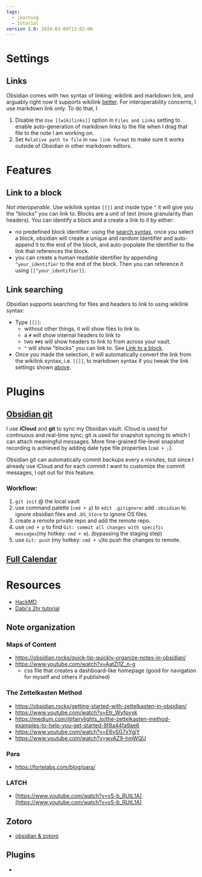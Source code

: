 ```yaml
---
tags:
  - learning
  - tutorial
version 1.0: 2024-03-09T13:02:00
---
```

# Settings
## Links
Obsidian comes with two syntax of linking: wikilink and markdown link, and arguably right now it supports wikilink [better](https://help.obsidian.md/Linking+notes+and+files/Internal+links#Link+to+a+heading+in+a+note). For interoperability concerns, I use markdown link only. To do that, I 
1. Disable the `Use [[wikilinks]]` option in `Files and Links` setting to enable auto-generation of markdown links to the file when I drag that file to the note I am working on. 
2. Set `Relative path to file` in `new link format` to make sure it works outside of Obsidian in other markdown editors.

# Features
## Link to a block
*Not interoperable*. Use wikilink syntax `[[]]` and inside type `^` it will give you the "blocks" you can link to. Blocks are a unit of text (more granularity than headers). You can identify a block and a create a link to it by either: 
- no predefined block identifier: using the [search syntax](#Link%20Searching), once you select a block, obsidian will create a unique and random identifier and auto-append it to the end of the block, and auto-populate the identifier to the link that references the block. 
- you can create a human readable identifier by appending ` ^your_identifier` to the end of the block. Then you can reference it using `[[^your_identifier]]`. 

## Link searching 
Obsidian supports searching for files and headers to link to using wikilink syntax: 
- Type `[[]]`: 
	- without other things, it will show files to link to.
	- a `#` will show internal headers to link to
	- two `##`s will show headers to link to from across your vault.
	- `^` will show "blocks" you can link to. See [Link to a block](#Link%20to%20a%20block).
- Once you made the selection, it will automatically convert the link from the wikilink syntax, i.e. `[[]]`, to markdown syntax if you tweak the link settings shown [above](#Links). 

# Plugins
## [Obsidian git](https://github.com/denolehov/obsidian-git)
I use **iCloud** and **git** to sync my Obsidian vault: iCloud is used for continuous and real-time sync; git is used for snapshot syncing to which I can attach meaningful messages. More fine-grained file-level snapshot recording is achieved by adding date type file properties (`cmd + ;`). 

Obsidian git can automatically commit backups every x minutes, but since I already use iCloud and for each commit I want to customize the commit messages, I opt out for this feature. 
### Workflow: 
1. `git init` @ the local vault
2. use command palette (`cmd + p`) to `edit .gitignore`: add `.obsidian` to ignore obsidian files and `.DS_Store` to ignore OS files. 
3. create a remote private repo and add the remote repo. 
4. use `cmd + p` to find `Git: commit all changes with specific messages`(my hotkey: `cmd + m`). (bypassing the staging step)
5. use `Git: push` (my hotkey: `cmd + u`)to push the changes to remote. 

## [Full Calendar](https://davish.github.io/obsidian-full-calendar/)





# Resources
- [HackMD](https://hackmd.io/KSuvFGtVQcW8LR7G2d_-lA?view#Obsidian)
- [Dabi's 2hr tutorial](https://www.youtube.com/watch?v=WqKluXIra70)
## Note organization
### Maps of Content
- https://obsidian.rocks/quick-tip-quickly-organize-notes-in-obsidian/
- https://www.youtube.com/watch?v=AatZl1Z_n-g
	- css file that creates a dashboard-like homepage (good for navigation for myself and others if published)
### The Zettelkasten Method
- https://obsidian.rocks/getting-started-with-zettelkasten-in-obsidian/
- https://www.youtube.com/watch?v=Etr_Wyfpyvk
- https://medium.com/@fairylights_io/the-zettelkasten-method-examples-to-help-you-get-started-8f8a44fa9ae6
- https://www.youtube.com/watch?v=E6ySG7xYgjY
- https://www.youtube.com/watch?v=wvAZ9-hmWQU
### Para
- https://fortelabs.com/blog/para/
### LATCH
- [https://www.youtube.com/watch?v=vS-b_RUtL1A](https://www.youtube.com/watch?v=vS-b_RUtL1A)

## Zotoro
- [obsidian & zotoro](https://medium.com/@alexandraphelan/an-updated-academic-workflow-zotero-obsidian-cffef080addd)

## Plugins
- 